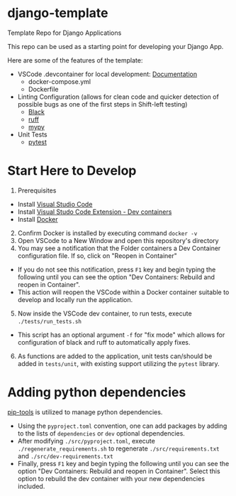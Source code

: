 # django-template

Template Repo for Django Applications

This repo can be used as a starting point for developing your Django App.

Here are some of the features of the template:

- VSCode .devcontainer for local development: [Documentation](https://code.visualstudio.com/docs/devcontainers/containers)
  - docker-compose.yml
  - Dockerfile
- Linting Configuration (allows for clean code and quicker detection of possible bugs as one of the first steps in Shift-left testing)
  - [Black](https://black.readthedocs.io/en/stable/index.html)
  - [ruff](https://beta.ruff.rs/docs/)
  - [mypy](https://mypy.readthedocs.io/en/stable/index.html)
- Unit Tests
  - [pytest](https://docs.pytest.org/)

# Start Here to Develop

1. Prerequisites

- Install [Visual Studio Code](https://code.visualstudio.com/)
- Install [Visual Studo Code Extension - Dev containers](https://marketplace.visualstudio.com/items?itemName=ms-vscode-remote.remote-containers)
- Install [Docker](https://www.docker.com/)

2. Confirm Docker is installed by executing command `docker -v`
3. Open VSCode to a New Window and open this repository's directory
4. You may see a notification that the Folder containers a Dev Container configuration file. If so, click on "Reopen in Container"

- If you do not see this notification, press `F1` key and begin typing the following until you can see the option "Dev Containers: Rebuild and reopen in Container".
- This action will reopen the VSCode within a Docker container suitable to develop and locally run the application.

5. Now inside the VSCode dev container, to run tests, execute `./tests/run_tests.sh`

- This script has an optional argument `-f` for "fix mode" which allows for configuration of black and ruff to automatically apply fixes.

6. As functions are added to the application, unit tests can/should be added in `tests/unit`, with existing support utilizing the `pytest` library.


# Adding python dependencies
[pip-tools](https://github.com/jazzband/pip-tools) is utilized to manage python dependencies.
- Using the `pyproject.toml` convention, one can add packages by adding to the lists of `dependencies` or `dev` optional dependencies.
- After modifying `./src/pyproject.toml`, execute `./regenerate_requirements.sh` to regenerate `./src/requirements.txt` and `./src/dev-requirements.txt`
- Finally, press `F1` key and begin typing the following until you can see the option "Dev Containers: Rebuild and reopen in Container".  Select this option to rebuild the dev container with your new dependencies included.
